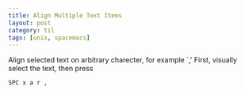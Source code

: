 ```yaml
---
title: Align Multiple Text Items
layout: post
category: til
tags: [unix, spacemacs]
---
```

Align selected text on arbitrary charecter, for example `,'
First, visually select the text, then press
```
SPC x a r ,
```


